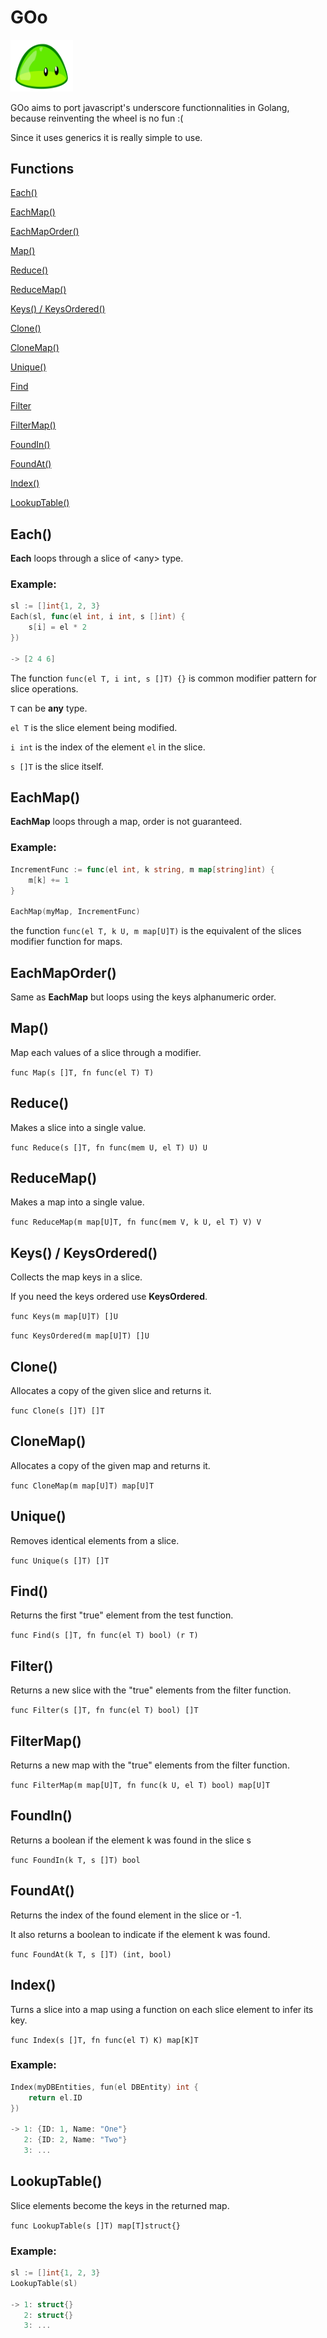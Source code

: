 # GOo

<img src="blob_960_720.webp" width="100">

GOo aims to port javascript's underscore functionnalities in Golang, because reinventing the wheel is no fun :(

Since it uses generics it is really simple to use.

## Functions

[Each()](#each)

[EachMap()](#eachmap)

[EachMapOrder()](#eachmaporder)

[Map()](#map)

[Reduce()](#reduce)

[ReduceMap()](#reducemap)

[Keys() / KeysOrdered()](#keys--keysordered)

[Clone()](#clone)

[CloneMap()](#clonemap)

[Unique()](#unique)

[Find](#find)

[Filter](#filter)

[FilterMap()](#filtermap)

[FoundIn()](#foundin)

[FoundAt()](#foundat)

[Index()](#index)

[LookupTable()](#lookuptable)

## Each()

**Each** loops through a slice of \<any> type.

### Example:

```go
sl := []int{1, 2, 3}
Each(sl, func(el int, i int, s []int) {
    s[i] = el * 2
})

-> [2 4 6]
```

The function ```func(el T, i int, s []T) {}``` is common modifier pattern for slice operations.

```T``` can be **any** type.

```el T``` is the slice element being modified.

```i int``` is the index of the element ```el``` in the slice.

```s []T``` is the slice itself.

## EachMap()

**EachMap** loops through a map, order is not guaranteed.

### Example:

```go
IncrementFunc := func(el int, k string, m map[string]int) {
    m[k] += 1
}

EachMap(myMap, IncrementFunc)
```

the function ```func(el T, k U, m map[U]T)``` is the equivalent of the slices modifier function for maps.

## EachMapOrder()

Same as **EachMap** but loops using the keys alphanumeric order.

## Map()

Map each values of a slice through a modifier.

```func Map(s []T, fn func(el T) T)```

## Reduce()

Makes a slice into a single value.

```func Reduce(s []T, fn func(mem U, el T) U) U```

## ReduceMap()

Makes a map into a single value.

```func ReduceMap(m map[U]T, fn func(mem V, k U, el T) V) V```

## Keys() / KeysOrdered()

Collects the map keys in a slice.

If you need the keys ordered use **KeysOrdered**.

```func Keys(m map[U]T) []U```

```func KeysOrdered(m map[U]T) []U```

## Clone()

Allocates a copy of the given slice and returns it.

```func Clone(s []T) []T```

## CloneMap()

Allocates a copy of the given map and returns it.

```func CloneMap(m map[U]T) map[U]T```

## Unique()

Removes identical elements from a slice.

```func Unique(s []T) []T```

## Find()

Returns the first "true" element from the test function.

```func Find(s []T, fn func(el T) bool) (r T)```

## Filter()

Returns a new slice with the "true" elements from the filter function.

```func Filter(s []T, fn func(el T) bool) []T```

## FilterMap()

Returns a new map with the "true" elements from the filter function.

```func FilterMap(m map[U]T, fn func(k U, el T) bool) map[U]T```

## FoundIn()

Returns a boolean if the element k was found in the slice s

```func FoundIn(k T, s []T) bool```

## FoundAt()

Returns the index of the found element in the slice or -1.

It also returns a boolean to indicate if the element k was found.

```func FoundAt(k T, s []T) (int, bool)```

## Index()

Turns a slice into a map using a function on each slice element to infer its key.

```func Index(s []T, fn func(el T) K) map[K]T```

### Example:

```go
Index(myDBEntities, fun(el DBEntity) int {
    return el.ID
})

-> 1: {ID: 1, Name: "One"}
   2: {ID: 2, Name: "Two"}
   3: ...
```

## LookupTable()

Slice elements become the keys in the returned map.

```func LookupTable(s []T) map[T]struct{}```

### Example:

```go
sl := []int{1, 2, 3}
LookupTable(sl)

-> 1: struct{}
   2: struct{}
   3: ...
```
